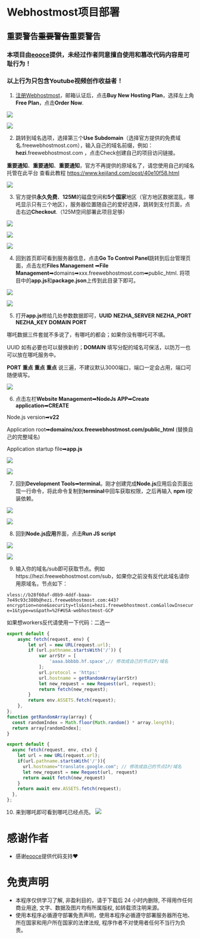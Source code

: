 # Webhostmost项目部署

## **重要警告**~~~~**重要警告**~~~~**重要警告**

### **本项目由[eooce](https://github.com/eooce)提供，未经过作者同意擅自使用和篡改代码内容是可耻行为！**

### **以上行为只包含Youtube视频创作收益者！**




1. [注册Webhostmost](https://client.webhostmost.com/register.php)，邮箱认证后，点击**Buy New Hosting Plan**，选择左上角**Free Plan**，点击**Order Now**.

![](https://images.2024921.xyz/images/202502081754083.png)

![](https://images.2024921.xyz/images/202502081755841.png)

2. 跳转到域名选项，选择第三个**Use Subdomain**（选择官方提供的免费域名.freewebhostmost.com），输入自己的域名前缀，例如：**hezi**.freewebhostmost.com ，点击Check创建自己的项目访问链接。

**重要通知**、**重要通知**、**重要通知**，官方不再提供的原域名了，请您使用自己的域名托管在此平台 查看此教程 https://www.kejiland.com/post/40e10f58.html

![](https://images.2024921.xyz/images/202502081755392.png)

3. 官方提供**永久免费**、**125M**的磁盘空间和**5个国家**地区（官方地区数据混乱，哪吒显示只有三个地区），服务器位置随自己的爱好选择，跳转到支付页面，点击右边**Checkout**.（125M空间部署此项目足够）

![](https://images.2024921.xyz/images/202502081755458.png)

![](https://images.2024921.xyz/images/202502081756515.png)

![](https://images.2024921.xyz/images/202502081756219.png)

4. 回到首页即可看到服务器信息，点击**Go To Control Panel**跳转到后台管理页面，点击左栏**Files Management** ➡**File Management**➡domains➡xxx.freewebhostmost.com➡public_html.   将项目中的**app.js**和**package.json**上传到此目录下即可。

![](https://images.2024921.xyz/images/202502081756696.png)

![](https://images.2024921.xyz/images/202502081757025.png)

5. 打开**app.js**修给几处参数数据即可，**UUID** **NEZHA_SERVER** **NEZHA_PORT** **NEZHA_KEY** **DOMAIN**  **PORT**

哪吒数据三件套就不多说了，有哪吒的都会；如果你没有哪吒可不填。

UUID 如有必要也可以替换新的；**DOMAIN**  填写分配的域名可保活，以防万一也可以放在哪吒服务中。

**PORT**  **重点** **重点** **重点** 说三遍，不建议默认3000端口，端口一定会占用，端口可随便填写。

![](https://images.2024921.xyz/images/202502081757775.png)

6. 点击左栏**Website Management**➡**NodeJs APP**➡**Create application**➡**CREATE**

Node.js version➡**v22**

Application root➡**domains/xxx.freewebhostmost.com/public_html**  (替换自己的完整域名)

Application startup file➡**app.js**

![](https://images.2024921.xyz/images/202502081757659.png)

![](https://images.2024921.xyz/images/202502121229848.png)

7. 回到**Development Tools**➡**terminal**。刚才创建完成**Node.js**应用后会页面出现一行命令，将此命令复制到**terminal**中回车获取权限，之后再输入 **npm i**安装依赖。

![](https://images.2024921.xyz/images/202502121427797.png)

![](https://images.2024921.xyz/images/202502081758377.png)

8. 回到**Node.js应用**界面，点击**Run JS script**

![](https://images.2024921.xyz/images/202502081759797.png)

![](https://images.2024921.xyz/images/202502081759188.png)

9. 输入你的域名/sub即可获取节点。例如https://hezi.freewebhostmost.com/sub，如果你之前没有反代此域名请你用原域名，节点如下：

`vless://b28f60af-d0b9-4ddf-baaa-7e49c93c380b@hezi.freewebhostmost.com:443?encryption=none&security=tls&sni=hezi.freewebhostmost.com&allowInsecure=1&type=ws&path=%2F#USA-webhostmost-GCP`


如果想workers反代请使用一下代码：二选一

```js
export default {
    async fetch(request, env) {
        let url = new URL(request.url);
        if (url.pathname.startsWith('/')) {
            var arrStr = [
                'aaaa.bbbbb.hf.space',// 修改成自己的节点IP/域名
            ];
            url.protocol = 'https:'
            url.hostname = getRandomArray(arrStr)
            let new_request = new Request(url, request);
            return fetch(new_request);
        }
        return env.ASSETS.fetch(request);
    },
};
function getRandomArray(array) {
  const randomIndex = Math.floor(Math.random() * array.length);
  return array[randomIndex];
}
```


```js
export default {
  async fetch(request, env, ctx) {
    let url = new URL(request.url);
    if(url.pathname.startsWith('/')){
      url.hostname="translate.google.com"; // 修改成自己的节点IP/域名
      let new_request = new Request(url, request)
      return await fetch(new_request)
    }
    return await env.ASSETS.fetch(request);
  },
};
```

10. 来到哪吒即可看到哪吒已经点亮。
![](https://images.2024921.xyz/images/202502081804188.png)


# 感谢作者

- 感谢[eooce](https://github.com/eooce)提供代码支持❤

# 免责声明

- 本程序仅供学习了解, 非盈利目的，请于下载后 24 小时内删除, 不得用作任何商业用途, 文字、数据及图片均有所属版权, 如转载须注明来源。
- 使用本程序必循遵守部署免责声明，使用本程序必循遵守部署服务器所在地、所在国家和用户所在国家的法律法规, 程序作者不对使用者任何不当行为负责。
